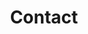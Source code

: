 ---
title: "Contact"
description : "this is a meta description"

office:
  title : "Headquarters"
  mobile : "+94 112 972433, +94 115 670231"
  email : "info@torento.biz"
  location : "2A Weboda East, Weboda, Sri Lanka, 11858"
  content : "We are located at:"

# opennig hour
opennig_hour:
  title : "Opening Hours"
  day_time:
    - "Monday: 8:00 AM – 5:00 PM"
    - "Tuesday: 8:00 AM – 5:00 PM"
    - "Wednesday: 8:00 AM – 5:00 PM"
    - "Thursday: 8:00 AM – 5:00 PM"
    - "Friday: 8:00 AM – 5:00 PM"
    - "Saturday: 8:00 AM – 1:00 PM"    
draft: false
---